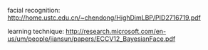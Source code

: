 facial recognition:
http://home.ustc.edu.cn/~chendong/HighDimLBP/PID2716719.pdf

learning technique:
http://research.microsoft.com/en-us/um/people/jiansun/papers/ECCV12_BayesianFace.pdf

